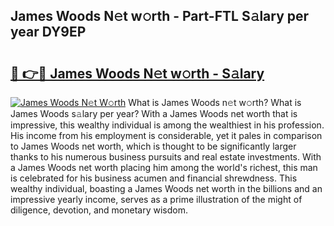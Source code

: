## James Woods N𝚎t w𝚘rth - Part-FTL S𝚊lary per year DY9EP

# <h2><a href="http://gc3n3da.nevu.top/?p=James+Woods">🔗 👉🔴 James Woods N𝚎t w𝚘rth - S𝚊lary</a></h2>

[![James Woods N𝚎t W𝚘rth](https://i.imgur.com/Oavwk0R.jpeg)](http://gc3n3da.nevu.top/?p=James+Woods)
What is James Woods n𝚎t w𝚘rth? What is James Woods s𝚊lary per year?
With a James Woods net worth that is impressive, this wealthy individual is among the wealthiest in his profession. His income from his employment is considerable, yet it pales in comparison to James Woods net worth, which is thought to be significantly larger thanks to his numerous business pursuits and real estate investments. With a James Woods net worth placing him among the world's richest, this man is celebrated for his business acumen and financial shrewdness. This wealthy individual, boasting a James Woods net worth in the billions and an impressive yearly income, serves as a prime illustration of the might of diligence, devotion, and monetary wisdom.

